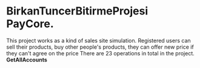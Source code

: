 # BirkanTuncerBitirmeProjesi PayCore.

This project works as a kind of sales site simulation. 
Registered users can sell their products, buy other people's products, they can offer new price if they can't agree on the price
There are 23 operations in total in the project.
<b>GetAllAccounts</b>
